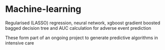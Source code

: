 # Machine-learning
Regularised (LASSO) regression, neural network, xgboost gradient boosted bagged decision tree and AUC calculation for adverse event prediction

These form part of an ongoing project to generate predictive algorithms in intensive care
